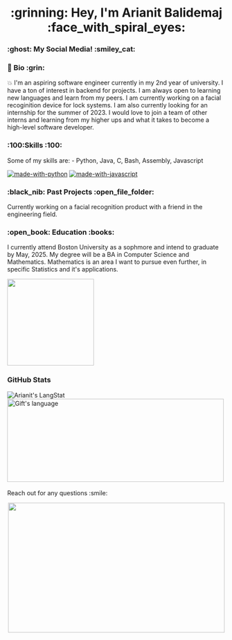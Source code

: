 <h1 align="center"><width = 1000px> :grinning: Hey, I'm Arianit Balidemaj :face_with_spiral_eyes: </h2>  
<h3 ><width = 30px> :ghost: My Social Media! :smiley_cat: </h3>

<h3 ><width = 30px> 🏀 Bio :grin: </h3>

:boom: I'm an aspiring software engineer currently in my 2nd year of university. I have a ton of interest in backend for projects. I am always open to learning new languages and learn from my peers. I am currently working on a facial recoginition device for lock systems. I am also currently looking for an internship for the summer of 2023. I would love to join a team of other interns and learning from my higher ups and what it takes to become a high-level software developer. 
  
<h3 ><width = 30px> 	:100:Skills	:100: </h3>
Some of my skills are:
- Python, Java, C, Bash, Assembly, Javascript
  
[![made-with-python](https://img.shields.io/badge/Made%20with-Python-1f425f.svg)](https://www.python.org/)
[![made-with-javascript](https://img.shields.io/badge/Made%20with-JavaScript-1f425f.svg)](https://www.javascript.com)
  
<h3 ><width = 30px> :black_nib: Past Projects :open_file_folder: </h3>
Currently working on a facial recognition product with a friend in the engineering field.
<h3 ><width = 30px> :open_book: Education 	:books:  </h3>
  I currently attend Boston University as a sophmore and intend to graduate by May, 2025. My degree will be a BA in Computer Science and Mathematics. Mathematics is an area I want to pursue even further, in specific Statistics and it's applications. 
<p align="left"><img src = https://media2.giphy.com/media/PmpDHNIPGR8lkAU6eq/giphy.gif?cid=790b7611a07b18c702298624316ad3ee996e8961bf2d5f2a&rid=giphy.gif&ct=s  width="200" height="200">
  <p>
<h3> <width = 30px> GitHub Stats  </h3>
  
<div>
   <img align="center" src="https://github-readme-streak-stats.herokuapp.com/?user=ArianitBalidemaj" alt="Arianit's LangStat" />
  <img align="center" src="https://github-readme-stats.vercel.app/api/top-langs?username=ArianitBalidemaj&langs_count=10&show_icons=true&locale=en&layout=compact&theme=light" alt="Gift's language" height="192px"  width="500px"/>
</div>
  <br />
Reach out for any questions :smile:
<p align="center"><img src = https://thumbs.gfycat.com/DifficultLimpingBubblefish-max-1mb.gif  width="500" height="300">
 <p>
   

  
<!---
ArianitBalidemaj/ArianitBalidemaj is a ✨ special ✨ repository because its `README.md` (this file) appears on your GitHub profile.
You can click the Preview link to take a look at your changes.
--->
